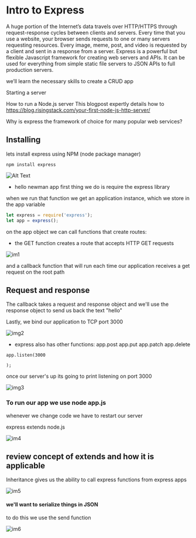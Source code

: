 # Intro to Express
A huge portion of the Internet’s data travels over HTTP/HTTPS through request-response cycles between clients and servers. Every time that you use a website, your browser sends requests to one or many servers requesting resources. Every image, meme, post, and video is requested by a client and sent in a response from a server.
Express is a powerful but flexible Javascript framework for creating web servers and APIs. It can be used for everything from simple static file servers to JSON APIs to full production servers.


we’ll learn the necessary skills to create a CRUD app

Starting a server

How to run a Node.js server
This blogpost expertly details how to
https://blog.risingstack.com/your-first-node-js-http-server/


Why is express the framework of choice for many popular web services?

## Installing
lets install express using NPM (node package manager)

```npm install express``` 

![Alt Text](https://media.giphy.com/media/glJV9Sa6bq9SE/giphy.gif)

-  hello newman app 
first thing we do is require the express library

when we run that function we get an application instance, which we store in the app variable



```javascript
let express = require('express');
let app = express();
```
on the app object we can call functions that create routes:

-  the GET function creates a route that accepts HTTP GET requests

![im1](https://user-images.githubusercontent.com/6153182/33916991-b7bebb0e-df79-11e7-8870-c21ca13f8114.png)

and a callback function that will run each time our application receives a get request on the root path
## Request and response
The callback takes a request and response object and we'll use the response object to send us back the text "hello" 

Lastly, we bind our application to TCP port 3000

![img2](https://user-images.githubusercontent.com/6153182/33916961-92d47630-df79-11e7-976d-e8396f785a8a.png)

-  express also has other functions:
app.post
app.put
app.patch
app.delete


```
app.listen(3000

);
```

once our server's up its going to print listening on port 3000

![img3](https://user-images.githubusercontent.com/6153182/33917004-c6a7cf02-df79-11e7-8cd6-10e99b3bb043.png)

### To run our app we use node app.js

whenever we change code we have to restart our server

express extends node.js

![im4](https://user-images.githubusercontent.com/6153182/33916974-a00533c6-df79-11e7-897e-aa3b5edbc784.png)

## review concept of extends and how it is applicable
Inheritance gives us the ability to call express functions from express apps

![im5](https://user-images.githubusercontent.com/6153182/33916948-8513a5d4-df79-11e7-8619-2178715a39c8.png)

#### we'll want to serialize things in JSON

to do this we use the send function

![im6](https://user-images.githubusercontent.com/6153182/33916985-ad6475e0-df79-11e7-877e-b13d29282703.png)
